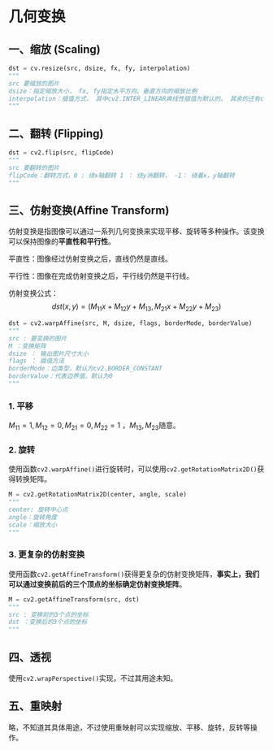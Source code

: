 #  几何变换

## 一、缩放 (Scaling)

```python
dst = cv.resize(src, dsize, fx, fy, interpolation)
"""
src 要缩放的图片
dsize：指定缩放大小， fx, fy指定水平方向、垂直方向的缩放比例
interpolation：插值方式， 其中cv2.INTER_LINEAR爽线性插值为默认的， 其余的还有cv2.INTER_NEAREST最临近插值等插值方式。
"""
```



## 二、翻转 (Flipping)

```python
dst = cv2.flip(src, flipCode)
"""
src 要翻转的图片
flipCode：翻转方式，0 : 绕x轴翻转 1 ： 绕y洲翻转， -1： 绕着x，y轴翻转
"""
```



## 三、仿射变换(Affine Transform)

仿射变换是指图像可以通过一系列几何变换来实现平移、旋转等多种操作。该变换可以保持图像的**平直性和平行性**。

平直性：图像经过仿射变换之后，直线仍然是直线。

平行性：图像在完成仿射变换之后，平行线仍然是平行线。

仿射变换公式：
$$
dst(x, y)=(M_{11}x+M_{12}y+M_{13}, M_{21}x+M_{22}y+M_{23})
$$


```python
dst = cv2.warpAffine(src, M, dsize, flags, borderMode, borderValue)
"""
src : 要变换的图片
M ：变换矩阵
dsize ： 输出图片尺寸大小
flags ： 插值方法
borderMode：边类型，默认为cv2.BORDER_CONSTANT
borderValue：代表边界值，默认为0
"""
```

### 1. 平移

$M_{11}=1,M_{12}=0,M_{21}=0,M_{22}=1$ ，$M_{13},M_{23}$随意。

### 2. 旋转

使用函数`cv2.warpAffine()`进行旋转时，可以使用`cv2.getRotationMatrix2D()`获得转换矩阵。

 ```python
M = cv2.getRotationMatrix2D(center, angle, scale)
"""
center: 旋转中心点
angle：旋转角度
scale：缩放大小
"""
 ```

### 3. 更复杂的仿射变换

使用函数`cv2.getAffineTransform()`获得更复杂的仿射变换矩阵，**事实上，我们可以通过变换前后的三个顶点的坐标确定仿射变换矩阵**。

```python
M = cv2.getAffineTransform(src, dst)
"""
src : 变换前的3个点的坐标
dst ：变换后的3个点的坐标
"""
```



## 四、透视

使用`cv2.wrapPerspective()`实现，不过其用途未知。



## 五、重映射

略，不知道其具体用途，不过使用重映射可以实现缩放、平移、旋转，反转等操作。